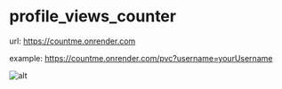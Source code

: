 # profile_views_counter

url: https://countme.onrender.com

example: https://countme.onrender.com/pvc?username=yourUsername

![alt](https://countme.onrender.com/pvcb/?username=pvc_repo&color=red)
